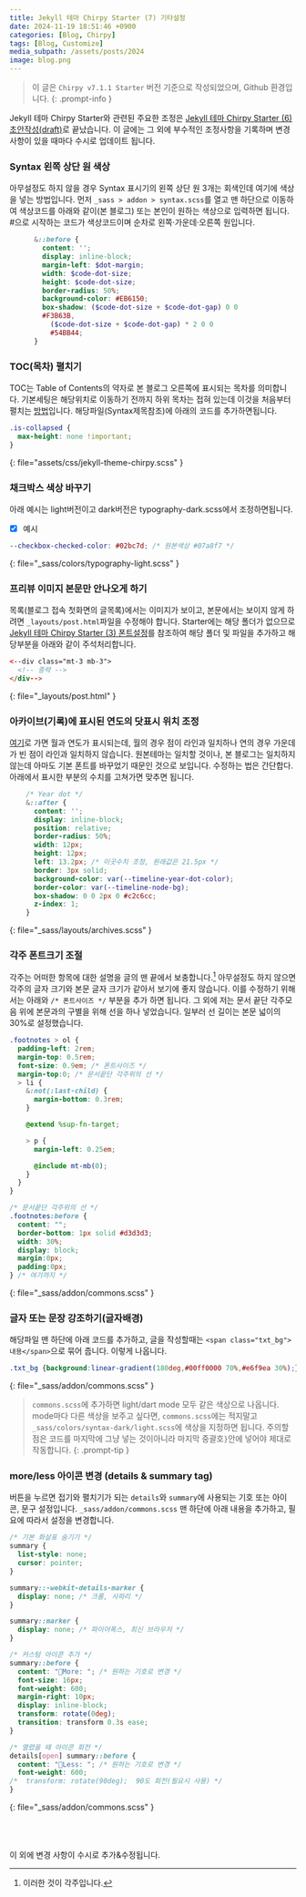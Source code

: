 ```yaml
---
title: Jekyll 테마 Chirpy Starter (7) 기타설정
date: 2024-11-19 18:51:46 +0900
categories: [Blog, Chirpy]
tags: [Blog, Customize]
media_subpath: /assets/posts/2024
image: blog.png
---
```


> 이 글은 `Chirpy v7.1.1 Starter` 버전 기준으로 작성되었으며, Github 환경입니다.
{: .prompt-info }

Jekyll 테마 Chirpy Starter와 관련된 주요한 조정은 [Jekyll 테마 Chirpy Starter (6) 초안작성(draft)](/posts/blog-draft)로 끝났습니다. 이 글에는 그 외에 부수적인 조정사항을 기록하며 변경사항이 있을 때마다 수시로 업데이트 됩니다.

### Syntax 왼쪽 상단 원 색상

아무설정도 하지 않을 경우 Syntax 표시기의 왼쪽 상단 원 3개는 회색인데 여기에 색상을 넣는 방법입니다. 먼저 `_sass > addon > syntax.scss`를 열고 맨 하단으로 이동하여 색상코드를 아래와 같이(본 블로그) 또는 본인이 원하는 색상으로 입력하면 됩니다. #으로 시작하는 코드가 색상코드이며 순차로 왼쪽·가운데·오른쪽 원입니다.

```scss
      &::before {
        content: '';
        display: inline-block;
        margin-left: $dot-margin;
        width: $code-dot-size;
        height: $code-dot-size;
        border-radius: 50%;
        background-color: #EB6150;
        box-shadow: ($code-dot-size + $code-dot-gap) 0 0
        #F3B63B,                   
          ($code-dot-size + $code-dot-gap) * 2 0 0
          #54BB44;                 
      }
```

### TOC(목차) 펼치기

TOC는 Table of Contents의 약자로 본 블로그 오른쪽에 표시되는 목차를 의미합니다. 기본세팅은 해당위치로 이동하기 전까지 하위 목차는 접혀 있는데 이것을 처음부터 펼치는 [방법](https://github.com/cotes2020/jekyll-theme-chirpy/discussions/1706)입니다. 해당파일(Syntax제목참조)에 아래의 코드를 추가하면됩니다.

```scss
.is-collapsed {
  max-height: none !important;
}
```
{: file="assets/css/jekyll-theme-chirpy.scss" }

### 채크박스 색상 바꾸기

아래 예시는 light버전이고 dark버전은 typography-dark.scss에서 조정하면됩니다.

- [x] 예시

```scss
--checkbox-checked-color: #02bc7d; /* 원본색상 #07a8f7 */
```
{: file="_sass/colors/typography-light.scss" }

### 프리뷰 이미지 본문만 안나오게 하기

목록(블로그 접속 첫화면의 글목록)에서는 이미지가 보이고, 본문에서는 보이지 않게 하려면 `_layouts/post.html`파일을 수정해야 합니다. Starter에는 해당 폴더가 없으므로 [Jekyll 테마 Chirpy Starter (3) 폰트설정](/posts/blog-font)를 참조하여 해당 폴더 및 파일을 추가하고 해당부분을 아래와 같이 주석처리합니다.

```html
<--div class="mt-3 mb-3">
  <!-- 중략 -->
</div-->
```
{: file="_layouts/post.html" }

### 아카이브(기록)에 표시된 연도의 닷표시 위치 조정

[여기](/archives)로 가면 월과 연도가 표시되는데, 월의 경우 점이 라인과 일치하나 연의 경우 가운데가 빈 점이 라인과 일치하지 않습니다. 원본테마는 일치할 것이나, 본 블로그는 일치하지 않는데 아마도 기본 폰트를 바꾸었기 때문인 것으로 보입니다. 수정하는 법은 간단합다. 아래에서 표시한 부분의 수치를 고쳐가면 맞추면 됩니다.

```scss
    /* Year dot */
    &::after {
      content: '';
      display: inline-block;
      position: relative;
      border-radius: 50%;
      width: 12px;
      height: 12px;
      left: 13.2px; /* 이곳수치 조정, 원래값은 21.5px */
      border: 3px solid;
      background-color: var(--timeline-year-dot-color);
      border-color: var(--timeline-node-bg);
      box-shadow: 0 0 2px 0 #c2c6cc;
      z-index: 1;
    }
```
{: file="_sass/layouts/archives.scss" }

### 각주 폰트크기 조절

각주는 어떠한 항목에 대한 설명을 글의 맨 끝에서 보충합니다.[^1] 아무설정도 하지 않으면 각주의 글자 크기와 본문 글자 크기가 같아서 보기에 좋지 않습니다. 이를 수정하기 위해서는 아래와 `/* 폰트사이즈 */` 부분을 추가 하면 됩니다. 그 외에 저는 문서 끝단 각주모음 위에 본문과의 구별을 위해 선을 하나 넣었습니다. 일부러 선 길이는 본문 넓이의 30%로 설정했습니다.

```scss
.footnotes > ol {
  padding-left: 2rem;
  margin-top: 0.5rem;
  font-size: 0.9em; /* 폰트사이즈 */
  margin-top:0; /* 문서끝단 각주위의 선 */
  > li {
    &:not(:last-child) {
      margin-bottom: 0.3rem;
    }

    @extend %sup-fn-target;

    > p {
      margin-left: 0.25em;

      @include mt-mb(0);
    }
  }
}

/* 문서끝단 각주위의 선 */
.footnotes:before {
  content: "";
  border-bottom: 1px solid #d3d3d3;
  width: 30%;
  display: block;
  margin:0px;
  padding:0px;
} /* 여기까지 */
```
{: file="_sass/addon/commons.scss" }

[^1]: 이러한 것이 각주입니다.

### 글자 또는 문장 강조하기(글자배경)

해당파일 맨 하단에 아래 코드를 추가하고, 글을 작성할때는 `<span class="txt_bg">내용</span>`으로 묶어 줍니다. <span class="txt_bg">이렇게</span> 나옵니다.

```scss
.txt_bg {background:linear-gradient(180deg,#00ff0000 70%,#e6f9ea 30%);}
```
{: file="_sass/addon/commons.scss" }

> `commons.scss`에 추가하면 light/dart mode 모두 같은 색상으로 나옵니다. mode마다 다른 색상을 보주고 싶다면, `commons.scss`에는 적지말고 `_sass/colors/syntax-dark/light.scss`에 색상을 지정하면 됩니다. 주의할 점은 코드를 마지막에 그냥 넣는 것이아니라 마지막 중괄호`}`안에 넣어야 제대로 작동합니다. 
{: .prompt-tip }


### more/less 아이콘 변경 (details & summary tag)

버튼을 누르면 접기와 펼치기가 되는 `details`와 `summary`에 사용되는 기호 또는 아이콘, 문구 설정입니다. `_sass/addon/commons.scss` 맨 하단에 아래 내용을 추가하고, 필요에 따라서 설정을 변경합니다.

```scss
/* 기본 화살표 숨기기 */
summary {
  list-style: none;
  cursor: pointer;
}

summary::-webkit-details-marker {
  display: none; /* 크롬, 사파리 */
}

summary::marker {
  display: none; /* 파이어폭스, 최신 브라우저 */
}

/* 커스텀 아이콘 추가 */
summary::before {
  content: "🔻More: "; /* 원하는 기호로 변경 */
  font-size: 16px;
  font-weight: 600;
  margin-right: 10px;
  display: inline-block;
  transform: rotate(0deg);
  transition: transform 0.3s ease;
}

/* 열렸을 때 아이콘 회전 */
details[open] summary::before {
  content: "🔺Less: "; /* 원하는 기호로 변경 */
  font-weight: 600;
/*  transform: rotate(90deg);  90도 회전(필요시 사용) */
}
```
{: file="_sass/addon/commons.scss" }

<br><br><br>
이 외에 변경 사항이 수시로 추가&수정됩니다.